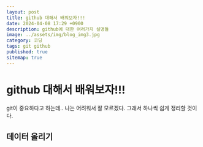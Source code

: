 ```yaml
---
layout: post
title: github 대해서 배워보자!!!
date: 2024-04-08 17:29 +0900
description: github에 대한 여러가지 설명들
image: ../assets/img/blog_img3.jpg
category: 코딩
tags: git github
published: true
sitemap: true
---
```


# github 대해서 배워보자!!!
git이 중요하다고 하는데.. 나는 어려워서 잘 모르겠다.
그래서 하나씩 쉽게 정리할 것이다.

## 데이터 올리기
````bash
````